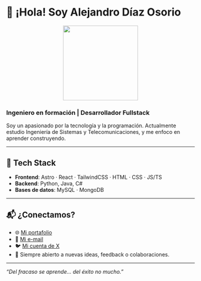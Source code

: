 # 👋 ¡Hola! Soy Alejandro Díaz Osorio
<p align="center">
<img align="center" width="200" src="https://github.com/user-attachments/assets/292f9b21-888e-4f6d-8d03-451f43727204">
</p>

### Ingeniero en formación | Desarrollador Fullstack

Soy un apasionado por la tecnología y la programación.
Actualmente estudio Ingeniería de Sistemas y Telecomunicaciones, y me enfoco en aprender construyendo.

---

## 🚀 Tech Stack

- **Frontend**: Astro · React · TailwindCSS · HTML · CSS · JS/TS  
- **Backend**: Python, Java, C#  
- **Bases de datos**: MySQL · MongoDB  

---
## 📬 ¿Conectamos?

- 🌐 [Mi portafolio](https://alejandrodiazosorio.netlify.app/)
- 📧 [Mi e-mail](osoriodiazalejandro@gmail.com)
- 🐦 [Mi cuenta de X](https://twitter.com/alejolives)  
- 💼 Siempre abierto a nuevas ideas, feedback o colaboraciones.

---

_“Del fracaso se aprende... del éxito no mucho.”_
